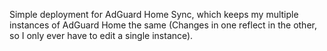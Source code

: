 Simple deployment for AdGuard Home Sync, which keeps my multiple instances of AdGuard Home the same (Changes in one reflect in the other, so I only ever have to edit a single instance).